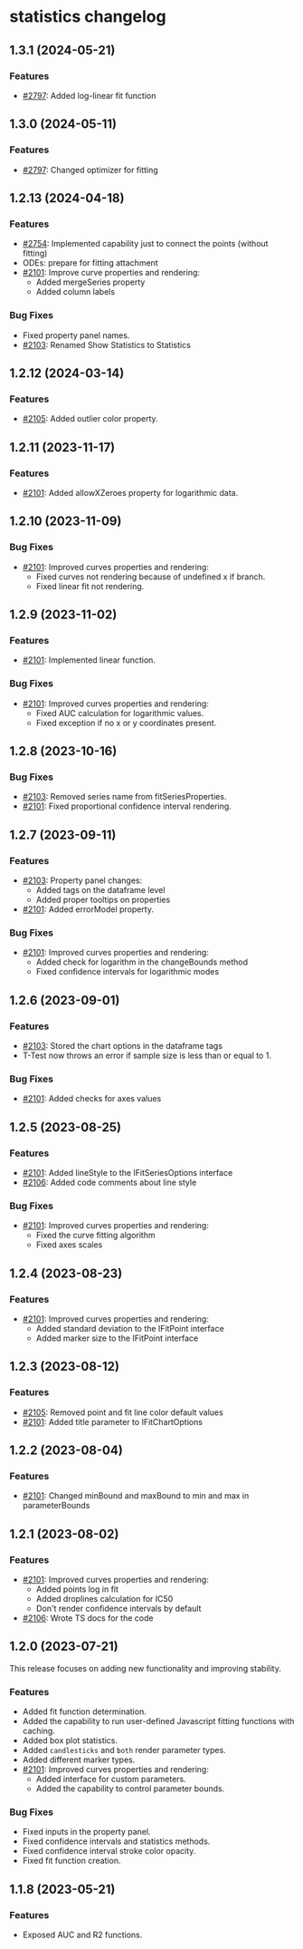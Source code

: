 # statistics changelog

## 1.3.1 (2024-05-21)

### Features

* [#2797](https://github.com/datagrok-ai/public/issues/2797): Added log-linear fit function

## 1.3.0 (2024-05-11)

### Features

* [#2797](https://github.com/datagrok-ai/public/issues/2797): Changed optimizer for fitting

## 1.2.13 (2024-04-18)

### Features

* [#2754](https://github.com/datagrok-ai/public/issues/2754): Implemented capability just to connect the points (without fitting)
* ODEs: prepare for fitting attachment
* [#2101](https://github.com/datagrok-ai/public/issues/2101): Improve curve properties and rendering:
  * Added mergeSeries property
  * Added column labels

### Bug Fixes

* Fixed property panel names.
* [#2103](https://github.com/datagrok-ai/public/issues/2103): Renamed Show Statistics to Statistics

## 1.2.12 (2024-03-14)

### Features

* [#2105](https://github.com/datagrok-ai/public/issues/2105): Added outlier color property.

## 1.2.11 (2023-11-17)

### Features

* [#2101](https://github.com/datagrok-ai/public/issues/2101): Added allowXZeroes property for logarithmic data.

## 1.2.10 (2023-11-09)

### Bug Fixes

* [#2101](https://github.com/datagrok-ai/public/issues/2101): Improved curves properties and rendering:
  * Fixed curves not rendering because of undefined x if branch.
  * Fixed linear fit not rendering.

## 1.2.9 (2023-11-02)

### Features

* [#2101](https://github.com/datagrok-ai/public/issues/2101): Implemented linear function.

### Bug Fixes

* [#2101](https://github.com/datagrok-ai/public/issues/2101): Improved curves properties and rendering:
  * Fixed AUC calculation for logarithmic values.
  * Fixed exception if no x or y coordinates present.

## 1.2.8 (2023-10-16)

### Bug Fixes

* [#2103](https://github.com/datagrok-ai/public/issues/2103): Removed series name from fitSeriesProperties.
* [#2101](https://github.com/datagrok-ai/public/issues/2101): Fixed proportional confidence interval rendering.

## 1.2.7 (2023-09-11)

### Features

* [#2103](https://github.com/datagrok-ai/public/issues/2103): Property panel changes:
  * Added tags on the dataframe level
  * Added proper tooltips on properties
* [#2101](https://github.com/datagrok-ai/public/issues/2101): Added errorModel property.

### Bug Fixes

* [#2101](https://github.com/datagrok-ai/public/issues/2101): Improved curves properties and rendering:
  * Added check for logarithm in the changeBounds method
  * Fixed confidence intervals for logarithmic modes

## 1.2.6 (2023-09-01)

### Features

* [#2103](https://github.com/datagrok-ai/public/issues/2103): Stored the chart options in the dataframe tags
* T-Test now throws an error if sample size is less than or equal to 1.

### Bug Fixes

* [#2101](https://github.com/datagrok-ai/public/issues/2101): Added checks for axes values

## 1.2.5 (2023-08-25)

### Features

* [#2101](https://github.com/datagrok-ai/public/issues/2101): Added lineStyle to the IFitSeriesOptions interface
* [#2106](https://github.com/datagrok-ai/public/issues/2106): Added code comments about line style
  
### Bug Fixes

* [#2101](https://github.com/datagrok-ai/public/issues/2101): Improved curves properties and rendering:
  * Fixed the curve fitting algorithm
  * Fixed axes scales

## 1.2.4 (2023-08-23)

### Features

* [#2101](https://github.com/datagrok-ai/public/issues/2101): Improved curves properties and rendering:
  * Added standard deviation to the IFitPoint interface
  * Added marker size to the IFitPoint interface

## 1.2.3 (2023-08-12)

### Features

* [#2105](https://github.com/datagrok-ai/public/issues/2105): Removed point and fit line color default values
* [#2101](https://github.com/datagrok-ai/public/issues/2101): Added title parameter to IFitChartOptions

## 1.2.2 (2023-08-04)

### Features

* [#2101](https://github.com/datagrok-ai/public/issues/2101): Changed minBound and maxBound to min and max in parameterBounds

## 1.2.1 (2023-08-02)

### Features

* [#2101](https://github.com/datagrok-ai/public/issues/2101): Improved curves properties and rendering:
  * Added points log in fit
  * Added droplines calculation for IC50
  * Don't render confidence intervals by default
* [#2106](https://github.com/datagrok-ai/public/issues/2106): Wrote TS docs for the code

## 1.2.0 (2023-07-21)

This release focuses on adding new functionality and improving stability.

### Features

* Added fit function determination.
* Added the capability to run user-defined Javascript fitting functions with caching.
* Added box plot statistics.
* Added `candlesticks` and `both` render parameter types.
* Added different marker types.
* [#2101](https://github.com/datagrok-ai/public/issues/2101): Improved curves properties and rendering:
  * Added interface for custom parameters.
  * Added the capability to control parameter bounds.

### Bug Fixes

* Fixed inputs in the property panel.
* Fixed confidence intervals and statistics methods.
* Fixed confidence interval stroke color opacity.
* Fixed fit function creation.

## 1.1.8 (2023-05-21)

### Features

* Exposed AUC and R2 functions.
